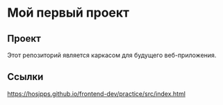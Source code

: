 # Мой первый проект
## Проект
Этот репозиторий является каркасом для будущего веб-приложения.
## Ссылки
https://hosjpps.github.io/frontend-dev/practice/src/index.html
